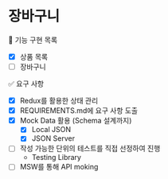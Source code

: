 # 장바구니

🎯 기능 구현 목록

- [x] 상품 목록
- [ ] 장바구니

✅ 요구 사항

- [x] Redux를 활용한 상태 관리
- [x] REQUIREMENTS.md에 요구 사항 도출
- [x] Mock Data 활용 (Schema 설계까지)
  - [x] Local JSON
  - [x] JSON Server

- [ ] 작성 가능한 단위의 테스트를 직접 선정하여 진행
  - Testing Library
- [ ] MSW를 통해 API moking